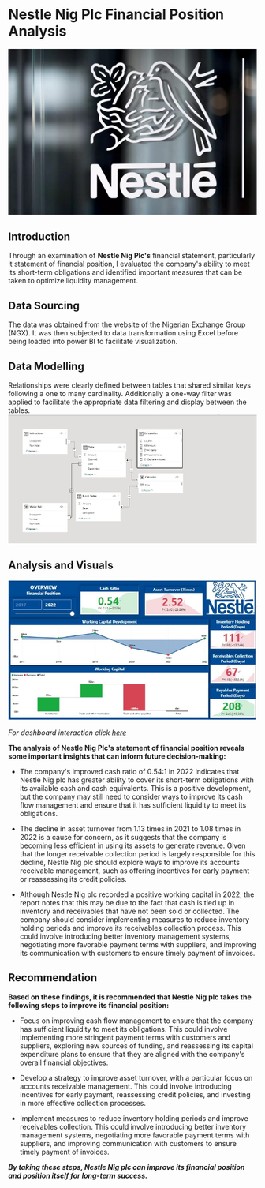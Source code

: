 # Nestle Nig Plc Financial Position Analysis

![](Nestle_Image.jpg)

## Introduction
Through an examination of **Nestle Nig Plc's** financial statement, particularly it statement of financial position, I evaluated the company's ability to meet its short-term obligations and identified important measures that can be taken to optimize liquidity management.

## Data Sourcing
The data was obtained from the website of the Nigerian Exchange Group (NGX). It was then subjected to data transformation using Excel before being loaded into power BI to facilitate visualization.

## Data Modelling
Relationships were clearly defined between tables that shared similar keys following a one to many cardinality. Additionally a one-way filter was applied to facilitate the appropriate data filtering and display between the tables.
![](Data_Model.JPG)

## Analysis and Visuals

![](Nestle_Dashboard.JPG)

_For dashboard interaction click [here](https://app.powerbi.com/links/0SYTmuHO1N?ctid=f2c35211-7dad-42d6-b895-25d82fc1f0a2&pbi_source=linkShare)_

**The analysis of Nestle Nig Plc's statement of financial position reveals some important insights that can inform future decision-making:**
- The company's improved cash ratio of 0.54:1 in 2022 indicates that Nestle Nig plc has greater ability to cover its short-term obligations with its available cash and cash equivalents. This is a positive development, but the company may still need to consider ways to improve its cash flow management and ensure that it has sufficient liquidity to meet its obligations.

- The decline in asset turnover from 1.13 times in 2021 to 1.08 times in 2022 is a cause for concern, as it suggests that the company is becoming less efficient in using its assets to generate revenue. Given that the longer receivable collection period is largely responsible for this decline, Nestle Nig plc should explore ways to improve its accounts receivable management, such as offering incentives for early payment or reassessing its credit policies.

- Although Nestle Nig plc recorded a positive working capital in 2022, the report notes that this may be due to the fact that cash is tied up in inventory and receivables that have not been sold or collected. The company should consider implementing measures to reduce inventory holding periods and improve its receivables collection process. This could involve introducing better inventory management systems, negotiating more favorable payment terms with suppliers, and improving its communication with customers to ensure timely payment of invoices.

## Recommendation
**Based on these findings, it is recommended that Nestle Nig plc takes the following steps to improve its financial position:**
- Focus on improving cash flow management to ensure that the company has sufficient liquidity to meet its obligations. This could involve implementing more stringent payment terms with customers and suppliers, exploring new sources of funding, and reassessing its capital expenditure plans to ensure that they are aligned with the company's overall financial objectives.

- Develop a strategy to improve asset turnover, with a particular focus on accounts receivable management. This could involve introducing incentives for early payment, reassessing credit policies, and investing in more effective collection processes.

- Implement measures to reduce inventory holding periods and improve receivables collection. This could involve introducing better inventory management systems, negotiating more favorable payment terms with suppliers, and improving communication with customers to ensure timely payment of invoices.

**_By taking these steps, Nestle Nig plc can improve its financial position and position itself for long-term success._**
